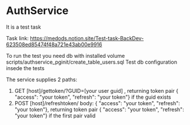 # AuthService

It is a test task

Task link: https://medods.notion.site/Test-task-BackDev-623508ed85474f48a721e43ab00e9916

To run the test you need db with installed volume scripts/authservice_pginit/create_table_users.sql 
Test db configuration insede the tests

The service supplies 2 paths:
1) GET [host]/gettoken/?GUID=[your user guid] , returning token pair { "access": "your token", "refresh": "your token"} if the guid exists
2) POST [host]/refreshtoken/  body: { "access": "your token", "refresh": "your token"},   returning token pair { "access": "your token", "refresh": "your token"} if the first pair valid
